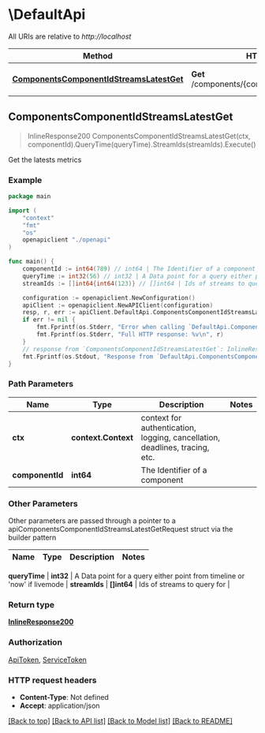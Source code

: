 # \DefaultApi

All URIs are relative to *http://localhost*

Method | HTTP request | Description
------------- | ------------- | -------------
[**ComponentsComponentIdStreamsLatestGet**](DefaultApi.md#ComponentsComponentIdStreamsLatestGet) | **Get** /components/{componentId}/streams/latest | Get the latests metrics



## ComponentsComponentIdStreamsLatestGet

> InlineResponse200 ComponentsComponentIdStreamsLatestGet(ctx, componentId).QueryTime(queryTime).StreamIds(streamIds).Execute()

Get the latests metrics



### Example

```go
package main

import (
    "context"
    "fmt"
    "os"
    openapiclient "./openapi"
)

func main() {
    componentId := int64(789) // int64 | The Identifier of a component
    queryTime := int32(56) // int32 | A Data point for a query either point from timeline or 'now' if livemode
    streamIds := []int64{int64(123)} // []int64 | Ids of streams to query for

    configuration := openapiclient.NewConfiguration()
    apiClient := openapiclient.NewAPIClient(configuration)
    resp, r, err := apiClient.DefaultApi.ComponentsComponentIdStreamsLatestGet(context.Background(), componentId).QueryTime(queryTime).StreamIds(streamIds).Execute()
    if err != nil {
        fmt.Fprintf(os.Stderr, "Error when calling `DefaultApi.ComponentsComponentIdStreamsLatestGet``: %v\n", err)
        fmt.Fprintf(os.Stderr, "Full HTTP response: %v\n", r)
    }
    // response from `ComponentsComponentIdStreamsLatestGet`: InlineResponse200
    fmt.Fprintf(os.Stdout, "Response from `DefaultApi.ComponentsComponentIdStreamsLatestGet`: %v\n", resp)
}
```

### Path Parameters


Name | Type | Description  | Notes
------------- | ------------- | ------------- | -------------
**ctx** | **context.Context** | context for authentication, logging, cancellation, deadlines, tracing, etc.
**componentId** | **int64** | The Identifier of a component | 

### Other Parameters

Other parameters are passed through a pointer to a apiComponentsComponentIdStreamsLatestGetRequest struct via the builder pattern


Name | Type | Description  | Notes
------------- | ------------- | ------------- | -------------

 **queryTime** | **int32** | A Data point for a query either point from timeline or &#39;now&#39; if livemode | 
 **streamIds** | **[]int64** | Ids of streams to query for | 

### Return type

[**InlineResponse200**](InlineResponse200.md)

### Authorization

[ApiToken](../README.md#ApiToken), [ServiceToken](../README.md#ServiceToken)

### HTTP request headers

- **Content-Type**: Not defined
- **Accept**: application/json

[[Back to top]](#) [[Back to API list]](../README.md#documentation-for-api-endpoints)
[[Back to Model list]](../README.md#documentation-for-models)
[[Back to README]](../README.md)

